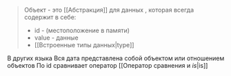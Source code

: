 > Объект - это [[Абстракция]] для данных , которая всегда содержит в себе:
> - id - (местоположение в памяти) 
> - value - данные
> - [[Встроенные типы данных|type]]

В других языка
Вся дата представлена собой объектом или отношением объектов
По id сравнивает оператор [[Оператор сравнения и _is_|is]] 